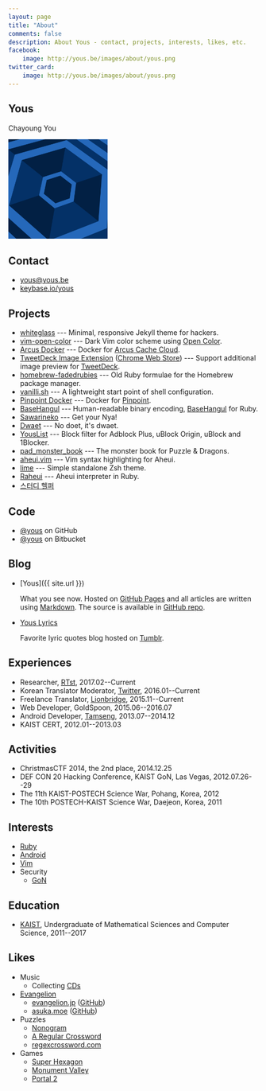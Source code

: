 ```yaml
---
layout: page
title: "About"
comments: false
description: About Yous - contact, projects, interests, likes, etc.
facebook:
    image: http://yous.be/images/about/yous.png
twitter_card:
    image: http://yous.be/images/about/yous.png
---
```


## <a id="yous"></a>Yous

Chayoung You

<img src="/images/about/yous.png" alt="Yous" width="200px" height="200px" />

## <a id="contact"></a>Contact

- <yous@yous.be>
- [keybase.io/yous](https://keybase.io/yous)

## <a id="projects"></a>Projects

- [whiteglass](https://github.com/yous/whiteglass) --- Minimal, responsive Jekyll theme for hackers.
- [vim-open-color](https://github.com/yous/vim-open-color) --- Dark Vim color scheme using [Open Color](https://yeun.github.io/open-color/).
- [Arcus Docker](https://github.com/yous/arcus-docker) --- Docker for [Arcus Cache Cloud](https://github.com/naver/arcus).
- [TweetDeck Image Extension](https://github.com/yous/tweetdeck_image_extension) ([Chrome Web Store](https://chrome.google.com/webstore/detail/tweetdeck-image-extension/pnbmleebcgilngfaiijcijbogkeiglml)) --- Support additional image preview for [TweetDeck](https://tweetdeck.twitter.com).
- [homebrew-fadedrubies](https://github.com/yous/homebrew-fadedrubies) --- Old Ruby formulae for the Homebrew package manager.
- [vanilli.sh](https://github.com/yous/vanilli.sh) --- A lightweight start point of shell configuration.
- [Pinpoint Docker](https://github.com/yous/pinpoint-docker) --- Docker for [Pinpoint](https://github.com/naver/pinpoint).
- [BaseHangul](https://github.com/yous/basehangul) --- Human-readable binary encoding, [BaseHangul](https://basehangul.github.io) for Ruby.
- [Sawarineko](https://github.com/yous/sawarineko) --- Get your Nya!
- [Dwaet](https://github.com/yous/dwaet) --- No doet, it's dwaet.
- [YousList](https://github.com/yous/YousList) --- Block filter for Adblock Plus, uBlock Origin, uBlock and 1Blocker.
- [pad_monster_book](https://github.com/yous/pad_monster_book) --- The monster book for Puzzle & Dragons.
- [aheui.vim](https://github.com/yous/aheui.vim) --- Vim syntax highlighting for Aheui.
- [lime](https://github.com/yous/lime) --- Simple standalone Zsh theme.
- [Raheui](https://github.com/yous/raheui) --- Aheui interpreter in Ruby.
- [스터디 헬퍼](https://play.google.com/store/apps/details?id=kr.co.tamseng.StudyHelper)

## <a id="code"></a>Code

- [@yous](https://github.com/yous) on GitHub
- [@yous](https://bitbucket.org/yous) on Bitbucket

## <a id="blog"></a>Blog

- [Yous]({{ site.url }})

    What you see now. Hosted on [GitHub Pages](https://pages.github.com) and all
    articles are written using
    [Markdown](http://daringfireball.net/projects/markdown/). The source is
    available in [GitHub repo](https://github.com/yous/yous.github.io).

- [Yous Lyrics](http://lyrics.yous.be)

    Favorite lyric quotes blog hosted on [Tumblr](https://www.tumblr.com).

## <a id="experiences"></a>Experiences

- Researcher, [RTst](http://rtst.co.kr), 2017.02--Current
- Korean Translator Moderator, [Twitter](https://twitter.com), 2016.01--Current
- Freelance Translator, [Lionbridge](http://www.lionbridge.com), 2015.11--Current
- Web Developer, GoldSpoon, 2015.06--2016.07
- Android Developer, [Tamseng](http://tamseng.co.kr), 2013.07--2014.12
- KAIST CERT, 2012.01--2013.03

## <a id="activities"></a>Activities

- ChristmasCTF 2014, the 2nd place, 2014.12.25
- DEF CON 20 Hacking Conference, KAIST GoN, Las Vegas, 2012.07.26--29
- The 11th KAIST-POSTECH Science War, Pohang, Korea, 2012
- The 10th POSTECH-KAIST Science War, Daejeon, Korea, 2011

## <a id="interests"></a>Interests

- [Ruby](https://www.ruby-lang.org)
- [Android](http://www.android.com)
- [Vim](http://www.vim.org)
- Security
    - [GoN](http://gon.kaist.ac.kr)

## <a id="education"></a>Education

- [KAIST](http://www.kaist.ac.kr), Undergraduate of Mathematical Sciences and Computer Science, 2011--2017

## <a id="likes"></a>Likes

- Music
    - Collecting [CDs](/about/cds/)
- [Evangelion](http://www.evangelion.co.jp)
    - [evangelion.jp](http://evangelion.jp) ([GitHub](https://github.com/yous/evangelion.jp))
    - [asuka.moe](http://asuka.moe) ([GitHub](https://github.com/yous/asuka.moe))
- Puzzles
    - [Nonogram](http://en.wikipedia.org/wiki/Nonogram)
    - [A Regular Crossword](http://web.mit.edu/puzzle/www/2013/coinheist.com/rubik/a_regular_crossword/index.html)
    - [regexcrossword.com](http://regexcrossword.com)
- Games
    - [Super Hexagon](http://superhexagon.com)
    - [Monument Valley](http://www.monumentvalleygame.com)
    - [Portal 2](http://www.thinkwithportals.com)
